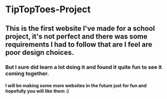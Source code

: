 #    TipTopToes-Project
##   This is the first website I've made for a school project, it's not perfect and there was some requirements I had to follow that are I feel are poor design choices.
###  But I sure did learn a lot doing it and found it quite fun to see it coming together.
#### I will be making some more websites in the future just for fun and hopefully you will like them :)
